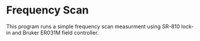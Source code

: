 # Frequency Scan

This program runs a simple frequency scan measurment using SR-810 lock-in and Bruker ER031M field controller.


